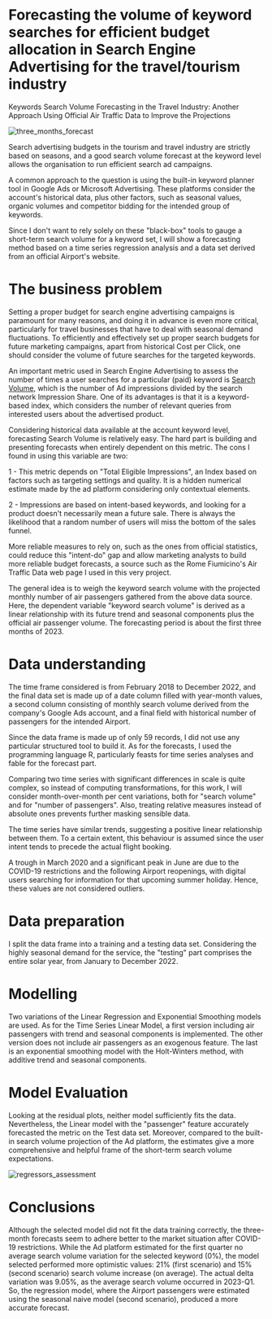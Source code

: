 # Forecasting the volume of keyword searches for efficient budget allocation in Search Engine Advertising for the travel/tourism industry

Keywords Search Volume Forecasting in the Travel Industry: Another Approach Using Official Air Traffic Data to Improve the Projections

![three_months_forecast](https://github.com/EdoardoMonteleoni/keyword-search-volume-forecast/assets/105068746/0e271594-8eee-4ae1-8268-a8f27e002bff)

Search advertising budgets in the tourism and travel industry are strictly based on seasons, and a good search volume forecast at the keyword level allows the organisation to run efficient search ad campaigns.

A common approach to the question is using the built-in keyword planner tool in Google Ads or Microsoft Advertising. These platforms consider the account's historical data, plus other factors, such as seasonal values, organic volumes and competitor bidding for the intended group of keywords.

Since I don't want to rely solely on these "black-box" tools to gauge a short-term search volume for a keyword set, I will show a forecasting method based on a time series regression analysis and a data set derived from an official Airport's website.

# The business problem

Setting a proper budget for search engine advertising campaigns is paramount for many reasons, and doing it in advance is even more critical, particularly for travel businesses that have to deal with seasonal demand fluctuations. To efficiently and effectively set up proper search budgets for future marketing campaigns, apart from historical Cost per Click, one should consider the volume of future searches for the targeted keywords.

An important metric used in Search Engine Advertising to assess the number of times a user searches for a particular (paid) keyword is [Search Volume](https://adalysis.com/blog/ppc-kpi-monitoring-how-to-diagnose-changes-to-your-impression-search-volume), which is the number of Ad impressions divided by the search network Impression Share.
One of its advantages is that it is a keyword-based index, which considers the number of relevant queries from interested users about the advertised product.

Considering historical data available at the account keyword level, forecasting Search Volume is relatively easy. The hard part is building and presenting forecasts when entirely dependent on this metric. The cons I found in using this variable are two:

1 -  This metric depends on "Total Eligible Impressions", an 
Index based on factors such as targeting settings and quality. It is a hidden numerical estimate made by the ad platform considering only contextual elements.

2 - Impressions are based on intent-based keywords, and looking for a product doesn't necessarily mean a future sale. There is always the likelihood that a random number of users will miss the bottom of the sales funnel.

More reliable measures to rely on, such as the ones from official statistics, could reduce this "intent-do" gap and allow marketing analysts to build more reliable budget forecasts, a source such as the Rome Fiumicino's Air Traffic Data web page I used in this very project.

The general idea is to weigh the keyword search volume with the projected monthly number of air passengers gathered from the above data source. Here, the dependent variable "keyword search volume" is derived as a linear relationship with its future trend and seasonal components plus the official air passenger volume. The forecasting period is about the first three months of 2023.

# Data understanding

The time frame considered is from February 2018 to December 2022, and the final data set is made up of a date column filled with year-month values, a second column consisting of monthly search volume derived from the company's Google Ads account, and a final field with historical number of passengers for the intended Airport. 

Since the data frame is made up of only 59 records,  I did not use any particular structured tool to build it. As for the forecasts, I used the programming language R, particularly feasts for time series analyses and fable for the forecast part.

Comparing two time series with significant differences in scale is quite complex, so instead of computing transformations, for this work, I will consider month-over-month per cent variations, both for "search volume" and for "number of passengers". Also, treating relative measures instead of absolute ones prevents further masking sensible data.

The time series have similar trends, suggesting a positive linear relationship between them. To a certain extent, this behaviour is assumed since the user intent tends to precede the actual flight booking. 

A trough in March 2020 and a significant peak in June are due to the COVID-19 restrictions and the following Airport reopenings, 
with digital users searching for information for that upcoming summer holiday. Hence, these values are not considered outliers.

# Data preparation

I split the data frame into a training and a testing data set. Considering the highly seasonal demand for the service, the "testing" part comprises the entire solar year, from January to December 2022.

# Modelling

Two variations of the Linear Regression and Exponential Smoothing models are used. 
As for the Time Series Linear Model, a first version including air passengers with trend and seasonal components is implemented. The other version does not include air passengers as an exogenous feature.
The last is an exponential smoothing model with the Holt-Winters method, with additive trend and seasonal components.

 
# Model Evaluation

Looking at the residual plots, neither model sufficiently fits the data. Nevertheless, the Linear model with the "passenger" feature accurately forecasted the metric on the Test data set. Moreover, compared to the built-in search volume projection of the Ad platform, the estimates give a more comprehensive and helpful frame of the short-term search volume expectations.

![regressors_assessment](https://github.com/EdoardoMonteleoni/keyword-search-volume-forecast/assets/105068746/9263b661-4810-4cac-95c9-00cf813ce94a)

# Conclusions

Although the selected model did not fit the data training correctly, the three-month forecasts seem to adhere better to the market situation after COVID-19 restrictions. 
While the Ad platform estimated for the first quarter no average search volume variation for the selected keyword (0%), the model selected performed more optimistic values: 21% (first scenario) and 15% (second scenario) search volume increase (on average). The actual delta variation was 9.05%, as the average search volume occurred in 2023-Q1. So, the regression model, where the Airport passengers were estimated using the seasonal naive model (second scenario), produced a more accurate forecast.


